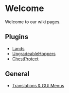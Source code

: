 # Welcome
Welcome to our wiki pages.

## Plugins
* [Lands](https://wiki.incredibleplugins.com/lands)
* [UpgradeableHoppers](https://wiki.incredibleplugins.com/upradeablehoppers)
* [ChestProtect](https://wiki.incredibleplugins.com/chestprotect)

## General
* [Translations & GUI Menus](https://wiki.incredibleplugins.com/general)